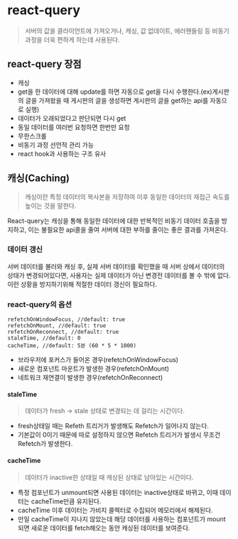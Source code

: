 # react-query
> 서버의 값을 클라이언트에 가져오거나, 캐싱, 값 없데이트, 에러핸들링 등 비동기 과정을 더욱 편하게 하는데 사용된다.

## react-query 장점
+ 캐싱
+ get을 한 데이터에 대해 update를 하면 자동으로 get을 다시 수행한다.(ex)게시판의 글을 가져왔을 때 게시판의 글을 생성하면 게시판의 글을 get하는 api를 자동으로 실행)
+ 데이터가 오래되었다고 판단되면 다시 get
+ 동일 데이터를 여러번 요청하면 한번만 요청
+ 무한스크롤
+ 비동기 과정 선언적 관리 가능
+ react hook과 사용하는 구조 유사

## 캐싱(Caching)
> 캐싱이란 특정 데이터의 복사본을 저장하여 이후 동일한 데이터의 재접근 속도를 높이는 것을 말한다.

React-query는 캐싱을 통해 동일한 데이터에 대한 반복적인 비동기 데이터 호출을 방지하고, 이는 불필요한 api콜을 줄여 서버에 대한 부하를 줄이는 좋은 결과를 가져온다.

### 데이터 갱신
서버 데이터를 불러와 캐싱 후, 실제 서버 데이터를 확인했을 때 서버 상에서 데이터의 상태가 변경되어있다면, 사용자는 실제 데이터가 아닌 변경전 데이터를 볼 수 밖에 없다.  
이런 상황을 방지하기위해 적절한 데이터 갱신이 필요하다.  
  
### react-query의 옵션
```
refetchOnWindowFocus, //default: true
refetchOnMount, //default: true
refetchOnReconnect, //default: true
staleTime, //default: 0
cacheTime, //default: 5분 (60 * 5 * 1000)
```
+ 브라우저에 포커스가 들어온 경우(refetchOnWindowFocus)
+ 새로운 컴포넌트 마운트가 발생한 경우(refetchOnMount)
+ 네트워크 재연결이 발생한 경우(refetchOnReconnect)

#### staleTime
> 데이터가 fresh -> stale 상태로 변경되는 데 걸리는 시간이다.
+ fresh상태일 때는 Refeth 트리거가 발생해도 Refetch가 일어나지 않는다.
+ 기본값이 0이기 때문에 따로 설정하지 않으면 Refetch 트리거가 발생시 무조건 Refetch가 발생한다.

#### cacheTime
> 데이터가 inactive한 상태일 때 캐싱된 상태로 남아있는 시간이다.
+ 특정 컴포넌트가 unmount되면 사용된 데이터는 inactive상태로 바뀌고, 이때 데이터는 cacheTime만큼 유지된다.
+ cacheTime 이후 데이터는 가비지 콜렉터로 수집되어 메모리에서 해제된다.
+ 만일 cacheTime이 지나지 않았는데 해당 데이터를 사용하는 컴포넌트가 mount되면 새로운 데이터를 fetch해오는 동안 캐싱된 데이터를 보여준다.

